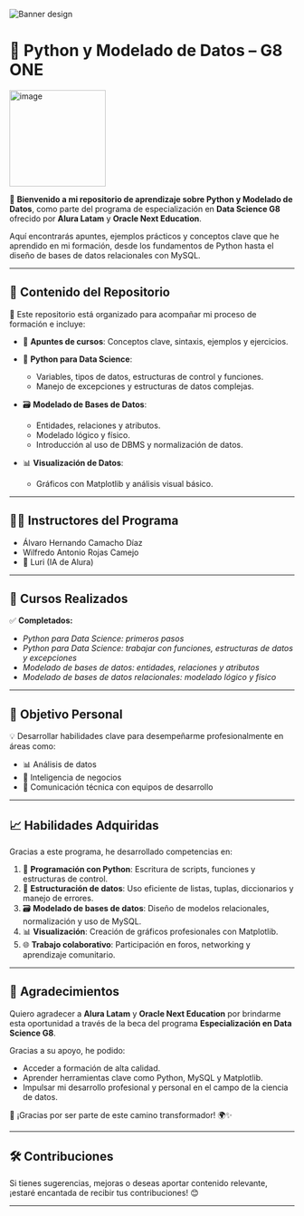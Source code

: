 ![Banner design](https://github.com/user-attachments/assets/b292d82b-d88f-41cd-a343-64d421f953ab)
# 🐍 Python y Modelado de Datos – G8 ONE

<img width="170" alt="image" src="https://github.com/user-attachments/assets/8422903a-e29d-4dfc-b449-456d117b802f" />

🚀 **Bienvenido a mi repositorio de aprendizaje sobre Python y Modelado de Datos**, como parte del programa de especialización en **Data Science G8** ofrecido por **Alura Latam** y **Oracle Next Education**.

Aquí encontrarás apuntes, ejemplos prácticos y conceptos clave que he aprendido en mi formación, desde los fundamentos de Python hasta el diseño de bases de datos relacionales con MySQL.

---

## 🧠 **Contenido del Repositorio**

📁 Este repositorio está organizado para acompañar mi proceso de formación e incluye:

* 📝 **Apuntes de cursos**: Conceptos clave, sintaxis, ejemplos y ejercicios.
* 🐍 **Python para Data Science**:

  * Variables, tipos de datos, estructuras de control y funciones.
  * Manejo de excepciones y estructuras de datos complejas.
* 🗃️ **Modelado de Bases de Datos**:

  * Entidades, relaciones y atributos.
  * Modelado lógico y físico.
  * Introducción al uso de DBMS y normalización de datos.
* 📊 **Visualización de Datos**:

  * Gráficos con Matplotlib y análisis visual básico.

---

## 👨‍🏫 **Instructores del Programa**

* Álvaro Hernando Camacho Díaz
* Wilfredo Antonio Rojas Camejo
* 🤖 Luri (IA de Alura)

---

## 📘 **Cursos Realizados**

✅ **Completados:**

* *Python para Data Science: primeros pasos*
* *Python para Data Science: trabajar con funciones, estructuras de datos y excepciones*
* *Modelado de bases de datos: entidades, relaciones y atributos*
* *Modelado de bases de datos relacionales: modelado lógico y físico*

---

## 🎯 **Objetivo Personal**

💡 Desarrollar habilidades clave para desempeñarme profesionalmente en áreas como:

* 📊 Análisis de datos
* 💼 Inteligencia de negocios
* 🤝 Comunicación técnica con equipos de desarrollo

---

## 📈 **Habilidades Adquiridas**

Gracias a este programa, he desarrollado competencias en:

1. 🐍 **Programación con Python**: Escritura de scripts, funciones y estructuras de control.
2. 🧩 **Estructuración de datos**: Uso eficiente de listas, tuplas, diccionarios y manejo de errores.
3. 🗃️ **Modelado de bases de datos**: Diseño de modelos relacionales, normalización y uso de MySQL.
4. 📊 **Visualización**: Creación de gráficos profesionales con Matplotlib.
5. 🌐 **Trabajo colaborativo**: Participación en foros, networking y aprendizaje comunitario.

---

## 🙏 **Agradecimientos**

Quiero agradecer a **Alura Latam** y **Oracle Next Education** por brindarme esta oportunidad a través de la beca del programa **Especialización en Data Science G8**.

Gracias a su apoyo, he podido:

* Acceder a formación de alta calidad.
* Aprender herramientas clave como Python, MySQL y Matplotlib.
* Impulsar mi desarrollo profesional y personal en el campo de la ciencia de datos.

🌟 ¡Gracias por ser parte de este camino transformador! 🌍✨

---

## 🛠️ **Contribuciones**

Si tienes sugerencias, mejoras o deseas aportar contenido relevante, ¡estaré encantada de recibir tus contribuciones! 😊

---
